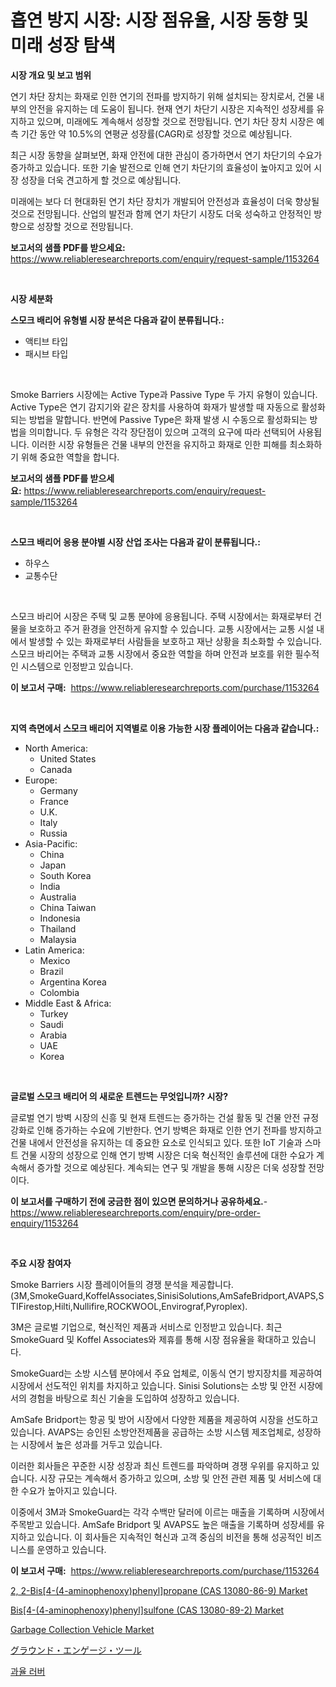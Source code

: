 <p><h1>흡연 방지 시장: 시장 점유율, 시장 동향 및 미래 성장 탐색</h1></p><p><strong>시장 개요 및 보고 범위</strong></p>
<p><p>연기 차단 장치는 화재로 인한 연기의 전파를 방지하기 위해 설치되는 장치로서, 건물 내부의 안전을 유지하는 데 도움이 됩니다. 현재 연기 차단기 시장은 지속적인 성장세를 유지하고 있으며, 미래에도 계속해서 성장할 것으로 전망됩니다. 연기 차단 장치 시장은 예측 기간 동안 약 10.5%의 연평균 성장률(CAGR)로 성장할 것으로 예상됩니다. </p><p>최근 시장 동향을 살펴보면, 화재 안전에 대한 관심이 증가하면서 연기 차단기의 수요가 증가하고 있습니다. 또한 기술 발전으로 인해 연기 차단기의 효율성이 높아지고 있어 시장 성장을 더욱 견고하게 할 것으로 예상됩니다. </p><p>미래에는 보다 더 현대화된 연기 차단 장치가 개발되어 안전성과 효율성이 더욱 향상될 것으로 전망됩니다. 산업의 발전과 함께 연기 차단기 시장도 더욱 성숙하고 안정적인 방향으로 성장할 것으로 전망됩니다.</p></p>
<p><strong>보고서의 샘플 PDF를 받으세요:</strong> <a href="https://www.reliableresearchreports.com/enquiry/request-sample/1153264">https://www.reliableresearchreports.com/enquiry/request-sample/1153264</a></p>
<p>&nbsp;</p>
<p><strong>시장 세분화</strong></p>
<p><strong>스모크 배리어 유형별 시장 분석은 다음과 같이 분류됩니다.:</strong></p>
<p><ul><li>액티브 타입</li><li>패시브 타입</li></ul></p>
<p>&nbsp;</p>
<p><p>Smoke Barriers 시장에는 Active Type과 Passive Type 두 가지 유형이 있습니다. Active Type은 연기 감지기와 같은 장치를 사용하여 화재가 발생할 때 자동으로 활성화되는 방법을 말합니다. 반면에 Passive Type은 화재 발생 시 수동으로 활성화되는 방법을 의미합니다. 두 유형은 각각 장단점이 있으며 고객의 요구에 따라 선택되어 사용됩니다. 이러한 시장 유형들은 건물 내부의 안전을 유지하고 화재로 인한 피해를 최소화하기 위해 중요한 역할을 합니다.</p></p>
<p><strong>보고서의 샘플 PDF를 받으세요:</strong>&nbsp;<a href="https://www.reliableresearchreports.com/enquiry/request-sample/1153264">https://www.reliableresearchreports.com/enquiry/request-sample/1153264</a></p>
<p>&nbsp;</p>
<p><strong> 스모크 배리어 응용 분야별 시장 산업 조사는 다음과 같이 분류됩니다.:</strong></p>
<p><ul><li>하우스</li><li>교통수단</li></ul></p>
<p>&nbsp;</p>
<p><p>스모크 바리어 시장은 주택 및 교통 분야에 응용됩니다. 주택 시장에서는 화재로부터 건물을 보호하고 주거 환경을 안전하게 유지할 수 있습니다. 교통 시장에서는 교통 시설 내에서 발생할 수 있는 화재로부터 사람들을 보호하고 재난 상황을 최소화할 수 있습니다. 스모크 바리어는 주택과 교통 시장에서 중요한 역할을 하며 안전과 보호를 위한 필수적인 시스템으로 인정받고 있습니다.</p></p>
<p><strong>이 보고서 구매:</strong>&nbsp; <a href="https://www.reliableresearchreports.com/purchase/1153264">https://www.reliableresearchreports.com/purchase/1153264</a></p>
<p>&nbsp;</p>
<p><strong>지역 측면에서 스모크 배리어 지역별로 이용 가능한 시장 플레이어는 다음과 같습니다.:</strong></p>
<p><ul>
    <li>
        North America:
        <ul>
            <li>United States</li>
            <li>Canada</li>
        </ul>
    </li>
    <li>
        Europe:
        <ul>
            <li>Germany</li>
            <li>France</li>
            <li>U.K.</li>
            <li>Italy</li>
            <li>Russia</li>
        </ul>
    </li>
    <li>
        Asia-Pacific:
        <ul>
            <li>China</li>
            <li>Japan</li>
            <li>South Korea</li>
            <li>India</li>
            <li>Australia</li>
            <li>China Taiwan</li>
            <li>Indonesia</li>
            <li>Thailand</li>
            <li>Malaysia</li>
        </ul>
    </li>
    <li>
        Latin America:
        <ul>
            <li>Mexico</li>
            <li>Brazil</li>
            <li>Argentina Korea</li>
            <li>Colombia</li>
        </ul>
    </li>
    <li>
        Middle East & Africa:
        <ul>
            <li>Turkey</li>
            <li>Saudi</li>
            <li>Arabia</li>
            <li>UAE</li>
            <li>Korea</li>
        </ul>
    </li>
    </ul></p>
<p>&nbsp;</p>
<p><strong>글로벌 스모크 배리어 의 새로운 트렌드는 무엇입니까? 시장?</strong></p>
<p><p>글로벌 연기 방벽 시장의 신흥 및 현재 트렌드는 증가하는 건설 활동 및 건물 안전 규정 강화로 인해 증가하는 수요에 기반한다. 연기 방벽은 화재로 인한 연기 전파를 방지하고 건물 내에서 안전성을 유지하는 데 중요한 요소로 인식되고 있다. 또한 IoT 기술과 스마트 건물 시장의 성장으로 인해 연기 방벽 시장은 더욱 혁신적인 솔루션에 대한 수요가 계속해서 증가할 것으로 예상된다. 계속되는 연구 및 개발을 통해 시장은 더욱 성장할 전망이다.</p></p>
<p><strong>이 보고서를 구매하기 전에 궁금한 점이 있으면 문의하거나 공유하세요.</strong>- <a href="https://www.reliableresearchreports.com/enquiry/pre-order-enquiry/1153264">https://www.reliableresearchreports.com/enquiry/pre-order-enquiry/1153264</a></p>
<p>&nbsp;</p>
<p><strong>주요 시장 참여자</strong></p>
<p><p>Smoke Barriers 시장 플레이어들의 경쟁 분석을 제공합니다. (3M,SmokeGuard,KoffelAssociates,SinisiSolutions,AmSafeBridport,AVAPS,STIFirestop,Hilti,Nullifire,ROCKWOOL,Envirograf,Pyroplex). </p><p>3M은 글로벌 기업으로, 혁신적인 제품과 서비스로 인정받고 있습니다. 최근 SmokeGuard 및 Koffel Associates와 제휴를 통해 시장 점유율을 확대하고 있습니다.</p><p>SmokeGuard는 소방 시스템 분야에서 주요 업체로, 이동식 연기 방지장치를 제공하여 시장에서 선도적인 위치를 차지하고 있습니다. Sinisi Solutions는 소방 및 안전 시장에서의 경험을 바탕으로 최신 기술을 도입하여 성장하고 있습니다.</p><p>AmSafe Bridport는 항공 및 방어 시장에서 다양한 제품을 제공하여 시장을 선도하고 있습니다. AVAPS는 승인된 소방안전제품을 공급하는 소방 시스템 제조업체로, 성장하는 시장에서 높은 성과를 거두고 있습니다.</p><p>이러한 회사들은 꾸준한 시장 성장과 최신 트렌드를 파악하며 경쟁 우위를 유지하고 있습니다. 시장 규모는 계속해서 증가하고 있으며, 소방 및 안전 관련 제품 및 서비스에 대한 수요가 높아지고 있습니다.</p><p>이중에서 3M과 SmokeGuard는 각각 수백만 달러에 이르는 매출을 기록하며 시장에서 주목받고 있습니다. AmSafe Bridport 및 AVAPS도 높은 매출을 기록하며 성장세를 유지하고 있습니다. 이 회사들은 지속적인 혁신과 고객 중심의 비전을 통해 성공적인 비즈니스를 운영하고 있습니다.</p></p>
<p><strong>이 보고서 구매:</strong>&nbsp;&nbsp;<a href="https://www.reliableresearchreports.com/purchase/1153264">https://www.reliableresearchreports.com/purchase/1153264</a></p>
<p><p><a href="https://issuu.com/reportprime-2/docs/2-2-bis4-4-aminophenoxyphenylpropane-cas-13080-86-">2, 2-Bis[4-(4-aminophenoxy)phenyl]propane (CAS 13080-86-9) Market</a></p><p><a href="https://issuu.com/reportprime-2/docs/bis4-4-aminophenoxyphenylsulfone-cas-13080-89-2-ma">Bis[4-(4-aminophenoxy)phenyl]sulfone (CAS 13080-89-2) Market</a></p><p><a href="https://three-jumbo-f6d.notion.site/Garbage-Collection-Vehicle-Market-Offers-Provide-Insightful-Data-for-the-Time-Period-from-2024-to-20-70017232a6dc4b91acc044694f83712e">Garbage Collection Vehicle Market</a></p><p><a href="https://github.com/lababdou/Market-Research-Report-List-3/blob/main/33080653894.md">グラウンド・エンゲージ・ツール</a></p><p><a href="https://github.com/jntpkh496620/Market-Research-Report-List-1/blob/main/52645613497.md">과율 러버</a></p></p>
